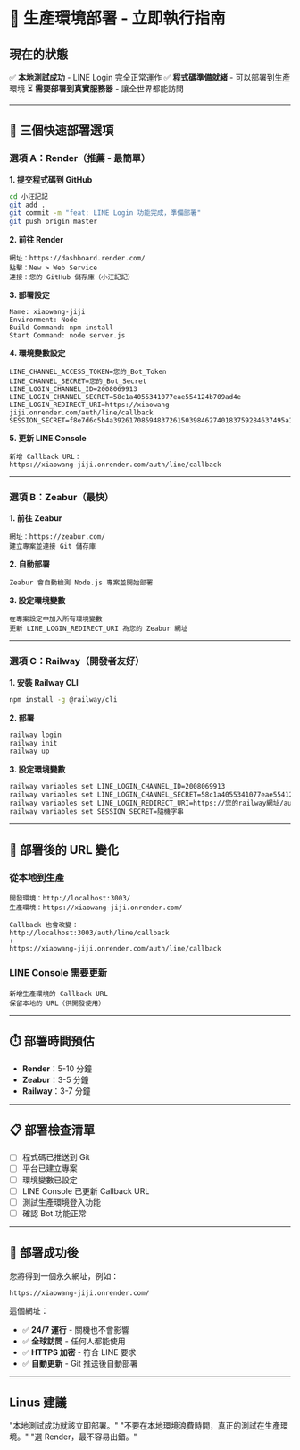 # 🚀 生產環境部署 - 立即執行指南

## 現在的狀態
✅ **本地測試成功** - LINE Login 完全正常運作
✅ **程式碼準備就緒** - 可以部署到生產環境
⏳ **需要部署到真實服務器** - 讓全世界都能訪問

---

## 🎯 三個快速部署選項

### 選項 A：Render（推薦 - 最簡單）

**1. 提交程式碼到 GitHub**
```bash
cd 小汪記記
git add .
git commit -m "feat: LINE Login 功能完成，準備部署"
git push origin master
```

**2. 前往 Render**
```
網址：https://dashboard.render.com/
點擊：New > Web Service
連接：您的 GitHub 儲存庫（小汪記記）
```

**3. 部署設定**
```
Name: xiaowang-jiji
Environment: Node
Build Command: npm install
Start Command: node server.js
```

**4. 環境變數設定**
```
LINE_CHANNEL_ACCESS_TOKEN=您的_Bot_Token
LINE_CHANNEL_SECRET=您的_Bot_Secret
LINE_LOGIN_CHANNEL_ID=2008069913
LINE_LOGIN_CHANNEL_SECRET=58c1a4055341077eae554124b709ad4e
LINE_LOGIN_REDIRECT_URI=https://xiaowang-jiji.onrender.com/auth/line/callback
SESSION_SECRET=f8e7d6c5b4a3926170859483726150398462740183759284637495a1b2c3d4e5f6
```

**5. 更新 LINE Console**
```
新增 Callback URL：
https://xiaowang-jiji.onrender.com/auth/line/callback
```

---

### 選項 B：Zeabur（最快）

**1. 前往 Zeabur**
```
網址：https://zeabur.com/
建立專案並連接 Git 儲存庫
```

**2. 自動部署**
```
Zeabur 會自動檢測 Node.js 專案並開始部署
```

**3. 設定環境變數**
```
在專案設定中加入所有環境變數
更新 LINE_LOGIN_REDIRECT_URI 為您的 Zeabur 網址
```

---

### 選項 C：Railway（開發者友好）

**1. 安裝 Railway CLI**
```bash
npm install -g @railway/cli
```

**2. 部署**
```bash
railway login
railway init
railway up
```

**3. 設定環境變數**
```bash
railway variables set LINE_LOGIN_CHANNEL_ID=2008069913
railway variables set LINE_LOGIN_CHANNEL_SECRET=58c1a4055341077eae554124b709ad4e
railway variables set LINE_LOGIN_REDIRECT_URI=https://您的railway網址/auth/line/callback
railway variables set SESSION_SECRET=隨機字串
```

---

## 🔄 部署後的 URL 變化

### 從本地到生產
```
開發環境：http://localhost:3003/
生產環境：https://xiaowang-jiji.onrender.com/

Callback 也會改變：
http://localhost:3003/auth/line/callback
↓
https://xiaowang-jiji.onrender.com/auth/line/callback
```

### LINE Console 需要更新
```
新增生產環境的 Callback URL
保留本地的 URL（供開發使用）
```

---

## ⏱️ 部署時間預估

- **Render**：5-10 分鐘
- **Zeabur**：3-5 分鐘  
- **Railway**：3-7 分鐘

---

## 📋 部署檢查清單

- [ ] 程式碼已推送到 Git
- [ ] 平台已建立專案
- [ ] 環境變數已設定
- [ ] LINE Console 已更新 Callback URL
- [ ] 測試生產環境登入功能
- [ ] 確認 Bot 功能正常

---

## 🎉 部署成功後

您將得到一個永久網址，例如：
```
https://xiaowang-jiji.onrender.com/
```

這個網址：
- ✅ **24/7 運行** - 關機也不會影響
- ✅ **全球訪問** - 任何人都能使用
- ✅ **HTTPS 加密** - 符合 LINE 要求
- ✅ **自動更新** - Git 推送後自動部署

---

## Linus 建議

"本地測試成功就該立即部署。"
"不要在本地環境浪費時間，真正的測試在生產環境。"
"選 Render，最不容易出錯。"